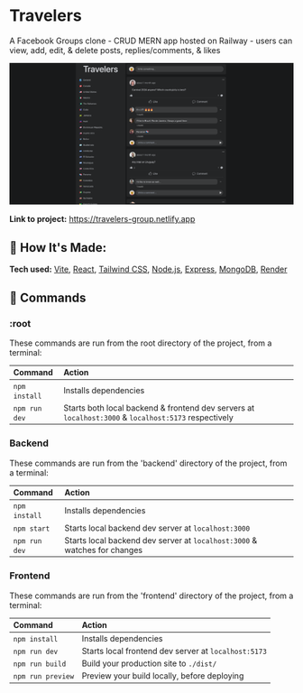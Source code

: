 # Travelers

A Facebook Groups clone - CRUD MERN app hosted on Railway - users can view, add, edit, & delete posts, replies/comments, & likes

![screenshot](screenshot.png)

**Link to project:** https://travelers-group.netlify.app

## 🚀 How It's Made:

**Tech used:** [Vite](https://vitejs.dev), [React](https://react.dev), [Tailwind CSS](https://tailwindcss.com/), [Node.js](https://nodejs.org), [Express](https://expressjs.com), [MongoDB](https://www.mongodb.com), [Render](https://render.com)

## 🧞 Commands

### :root

These commands are run from the root directory of the project, from a terminal:

| Command       | Action                                                                                               |
| :------------ | :--------------------------------------------------------------------------------------------------- |
| `npm install` | Installs dependencies                                                                                |
| `npm run dev` | Starts both local backend & frontend dev servers at `localhost:3000` & `localhost:5173` respectively |

### Backend

These commands are run from the 'backend' directory of the project, from a terminal:

| Command       | Action                                                                    |
| :------------ | :------------------------------------------------------------------------ |
| `npm install` | Installs dependencies                                                     |
| `npm start`   | Starts local backend dev server at `localhost:3000`                       |
| `npm run dev` | Starts local backend dev server at `localhost:3000` & watches for changes |

### Frontend

These commands are run from the 'frontend' directory of the project, from a terminal:

| Command           | Action                                               |
| :---------------- | :--------------------------------------------------- |
| `npm install`     | Installs dependencies                                |
| `npm run dev`     | Starts local frontend dev server at `localhost:5173` |
| `npm run build`   | Build your production site to `./dist/`              |
| `npm run preview` | Preview your build locally, before deploying         |
